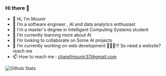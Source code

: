 ### Hi there 👋
- 👋 Hi, I’m Mounir
- 👀 I’m a software engineer , AI and data analytics enthusiast
- 💬 I'm a master's degree in Intelligent Computing Systems student
- 🌱 I’m currently learning more about AI
- 🤔 I’m looking to collaborate on Some AI projects 
- 🔭 I’m currently working on web development 🐱‍💻💖!!! So need a website? reach me
- 📫 How to reach me : charefmounir37@gmail.com


<!--
**lolifmaster/Lolifmaster** is a ✨ _special_ ✨ repository because its `README.md` (this file) appears on your GitHub profile.

Here are some ideas to get you started:

- 🔭 I’m currently working on ...
- 🌱 I’m currently learning ...
- 👯 I’m looking to collaborate on ...
- 🤔 I’m looking for help with ...
- 💬 Ask me about ...
- 📫 How to reach me: ...
- 😄 Pronouns: ...
- ⚡ Fun fact: ...
-->

![Github Stats](https://github-readme-stats.vercel.app/api?username=Lolifmaster&theme=midnight-purple)
